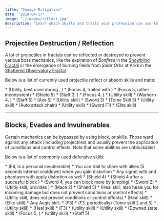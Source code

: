 ```yaml
---
title: "Damage Mitigation"
date: "2018-04-17"
image: "./images/reflect.jpg"
description: "Learn which skills and traits your profession can use to avoid damaging mechanics."
---
```


## Projectiles Destruction / Reflection

A lot of projectiles in fractals can be reflected or destroyed to prevent various boss mechanics, like the expiration of _Bonfires_ in the [Snowblind Fractal](https://discretize.eu/fractals/snowblind) or the emergence of burning fields from _Solar Orbs_ at Arkk in the [Shattered Observatory Fractal](https://discretize.eu/fractals/shattered-observatory).

Below is a list of currently used projectile reflect or absorb skills and traits:

<CardGroup itemsPerRow="3">
<Card color="mesmer">
<CardHeader>
<Specialization name="mesmer"/>
</CardHeader>
<CardContent>
* <Skill id="10302"/> <Icon name="mesmer"/>   
(Utility, best used during <Skill id="29830" text="false"/>, <Icon name="chronomancer" />)
* <Skill id="10186"/> <Icon name="mesmer"/>  
(Focus 4, traited with <Trait id="751" text="false"/>)
* <Skill id="10282"/> <Icon name="mesmer"/>   
(Focus 5, rather inconsistent)
* <Skill id="30643"/> <Icon name="chronomancer"/>  
(Shield 5) 
</Card>

<Card color="elementalist">
<CardHeader>
<Specialization name="elementalist"/>
</CardHeader>
<CardContent>
* <Skill id="5685"/> <Icon name="elementalist"/>  
(Staff 3, <Skill id="5495" text="false"/>)
* <Skill id="5530"/> <Icon name="elementalist"/>  
(Focus 4, <Skill id="5494" text="false"/>)
* <Skill id="30432"/> <Icon name="tempest"/>  
(Utility skill)
* <Skill id="29453"/> <Icon name="tempest"/>  
(Warhorn 4, <Skill id="5495" text="false"/>)
</Card>

<Card color="ranger">
<CardHeader>
<Specialization name="ranger"/>
</CardHeader>
<CardContent>
* <Skill id="31496"/> <Icon name="druid"/>  
(Staff 5)
* <Skill id="12639"/> <Icon name="ranger"/>  
(Axe 5)
</Card>

<Card color="guardian">
<CardHeader>
<Specialization name="guardian"/>
</CardHeader>
<CardContent>
* <Skill id="9251"/> <Icon name="guardian"/>  
(Utility skill)
* <Skill id="9107"/> <Icon name="guardian"/>  
(Sword 3)
* <Skill id="42259"/> <Icon name="firebrand"/>  
(Tome Skill 3) 
</Card>

<Card color="thief">
<CardHeader>
<Specialization name="thief"/>
</CardHeader>
<CardContent>
* <Skill id="14184"/> <Icon name="thief"/>  
(Utility skill)
* <Skill id="30434"/> <Icon name="daredevil"/>  
(Auto attack chain)
</Card>

<Card color="warrior">
<CardHeader>
<Specialization name="warrior"/>
</CardHeader>
<CardContent>
* <Skill id="30074"/> <Icon name="berserker"/>  
(Utility skill)
* <Skill id="30682"/> <Icon name="berserker"/>  
(Sword F1)
* <Skill id="45333"/> <Icon name="spellbreaker"/>  
(Elite skill)
</Card>

</CardGroup>

---

## Blocks, Evades and Invulnerables

Certain mechanics can be bypassed by using block, <Effect name="invulnerability"/> or <Boon name="aegis"/> skills. Those ward against any attack (including projectiles) and usually prevent the application of conditions and control effects. Note that some abilities are unblockable!

Below is a list of commonly used defensive skills:

<CardGroup itemsPerRow="3">
<Card color="mesmer">
<CardHeader>
<Specialization name="mesmer"/>
</CardHeader>
<CardContent>
* <Skill id="10192"/> <Icon name="mesmer"/>  
   (F4, is a personal invulnerable)
    * You can trait <Trait id="1852"/> to share <Boon name="aegis" text="false"/> with allies (5 seconds internal cooldown) when you gain distortion
    * Any signet with <Trait id="713"/> and phantasm with <Trait id="1866"/> apply distortion as well
* <Skill id="30769"/> <Icon name="chronomancer"/>  
(Shield 4)
* <Skill id="29649"/> <Icon name="chronomancer"/>  
(Shield 4 after a succesful block )
* <Skill id="10280"/> <Icon name="mesmer"/>  
(Sword 4, you can block more by jumping)
* <Skill id="10334"/> <Icon name="mesmer"/>   
(Sword 2)
* <Skill id="29526"/> <Icon name="chronomancer"/>  
(Utiltiy skill, provides <Boon name="aegis" text="false"/>)
</Card>

<Card color="warrior">
<CardHeader>
<Specialization name="warrior"/>
</CardHeader>
<CardContent>
* <Skill id="14507"/> <Icon name="warrior"/>  
(Mace 2)
* <Skill id="14362"/> <Icon name="warrior"/>   
(Shield 5)
* <Skill id="21815"/> <Icon name="warrior"/>  
(Heal skill, also heals you for incoming damage but does not prevent conditions or control effects)
* <Skill id="14392"/> <Icon name="warrior"/>  
(Utility skill, does not prevent conditions or control effects)
</Card>

<Card color="guardian">
<CardHeader>
<Specialization name="guardian"/>
</CardHeader>
<CardContent>
* <Skill id="9102"/> <Icon name="guardian"/>  
(Heal skill)
* <Skill id="9154"/> <Icon name="guardian"/>  
(Elite skill)
* Any Aegis skill:
    * <Skill id="9118"/> <Icon name="guardian"/>  
    (F3)
    * <Skill id="42259"/> <Icon name="firebrand"/>  
    (F3, periodically)  
    (Tome skill 2 and 5)
    * <Skill id="9084"/> <Icon name="guardian"/>  
    (Utility skill)
    * <Skill id="41475"/> <Icon name="firebrand"/>  
    (Heal skill)
    * <Skill id="30029"/> <Icon name="dragonhunter"/>  
(F3)
</Card>

<Card color="elementalist">
<CardHeader>
<Specialization name="elementalist"/>
</CardHeader>
<CardContent>
* <Skill id="5641"/> <Icon name="elementalist"/>  
(Utility skill)
* <Skill id="5554"/> <Icon name="elementalist"/>  
(Utility skill)
* <Skill id="5564"/> <Icon name="elementalist"/>  
(Downed state skill)
* <Skill id="5521"/> <Icon name="elementalist"/>  
(Focus 5, <Skill id="5495" text="false"/>)
</Card>

<Card color="thief">
<CardHeader>
<Specialization name="thief"/>
</CardHeader>
<CardContent>
* <Skill id="30661"/> <Icon name="daredevil"/>  
(Utility skill)
* <Skill id="30597"/> <Icon name="daredevil"/>  
(Staff 5)
</Card>

</CardGroup>
